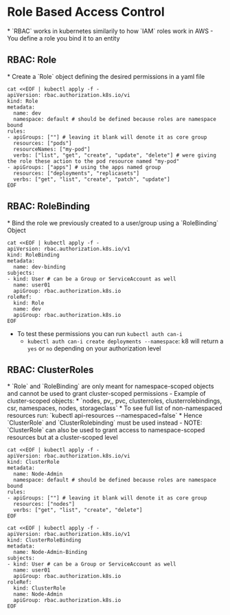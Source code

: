 <h1>Role Based Access Control</h1>
* `RBAC` works in kubernetes similarily to how `IAM` roles work in AWS
  - You define a role you bind it to an entity
<h2>RBAC: Role</h2>
* Create a `Role` object defining the desired permissions in a yaml file

```
cat <<EOF | kubectl apply -f -
apiVersion: rbac.authorization.k8s.io/vi
kind: Role
metadata:
  name: dev
  namespace: default # should be defined because roles are namespace bound
rules: 
- apiGroups: [""] # leaving it blank will denote it as core group
  resources: ["pods"]
  resourceNames: ["my-pod"]
  verbs: ["list", "get", "create", "update", "delete"] # were giving the role these action to the pod resource named "my-pod"
- apiGroups: ["apps"] # using the apps named group
  resources: ["deployments", "replicasets"]
  verbs: ["get", "list", "create", "patch", "update"]
EOF
```

<h2>RBAC: RoleBinding</h2>
* Bind the role we previously created to a user/group using a `RoleBinding` Object

```
cat <<EOF | kubectl apply -f -
apiVersion: rbac.authorization.k8s.io/v1
kind: RoleBinding
metadata:
  name: dev-binding
subjects:
- kind: User # can be a Group or ServiceAccount as well
  name: user01
  apiGroup: rbac.authorization.k8s.io
roleRef:
  kind: Role
  name: dev
  apiGroup: rbac.authorization.k8s.io
EOF
```

* To test these permissions you can run `kubectl auth can-i`
  - `kubectl auth can-i create deployments --namespace`: k8 will return a `yes` or `no` depending on your authorization level
<h2>RBAC: ClusterRoles</h2>
* `Role` and `RoleBinding` are only meant for namespace-scoped objects and cannot be used to grant cluster-scoped permissions
  - Example of cluster-scoped objects:
    * `nodes, pv,, pvc, clusterroles, clusterrolebindings, csr, namespaces, nodes, storageclass`
    * To see full list of non-namespaced resources run: `kubectl api-resources --namespaced=false`
* Hence `ClusterRole` and `ClusterRolebinding` must be used instead
  - NOTE: `ClusterRole` can also be used to grant access to namespace-scoped resources but at a cluster-scoped level

```
cat <<EOF | kubectl apply -f -
apiVersion: rbac.authorization.k8s.io/vi
kind: ClusterRole
metadata:
  name: Node-Admin
  namespace: default # should be defined because roles are namespace bound
rules:
- apiGroups: [""] # leaving it blank will denote it as core group
  resources: ["nodes"]
  verbs: ["get", "list", "create", "delete"]
EOF

cat <<EOF | kubectl apply -f -
apiVersion: rbac.authorization.k8s.io/v1
kind: ClusterRoleBinding
metadata:
  name: Node-Admin-Binding
subjects:
- kind: User # can be a Group or ServiceAccount as well
  name: user01
  apiGroup: rbac.authorization.k8s.io
roleRef:
  kind: ClusterRole
  name: Node-Admin
  apiGroup: rbac.authorization.k8s.io
EOF
```

